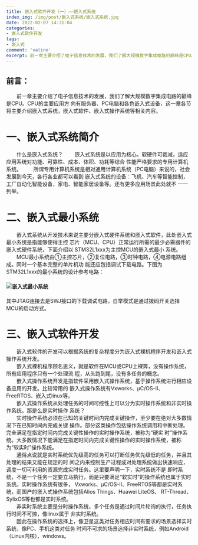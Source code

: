 ```yaml
---
title: 嵌入式软件开发（一）——嵌入式系统
index_img: /img/post/嵌入式系统/嵌入式系统.jpg
date: 2022-02-07 14:31:04
categories:
- 嵌入式软件开发
tags:
- 嵌入式
comment: 'valine'
excerpt: 前一章主要介绍了电子信息技术的发展，我们了解大规模数字集成电路的巅峰是CPU。CPU的主要应用方向有服务器、PC电脑和各色嵌入式设备，这一章各节将主要介绍嵌入式系统，嵌入式软件、嵌入式操作系统等相关内容。
---
```

## 前言：
<div class="markdown-body">
&emsp;&emsp;前一章主要介绍了电子信息技术的发展，我们了解大规模数字集成电路的巅峰是CPU。CPU的主要应用方
向有服务器、PC电脑和各色嵌入式设备，这一章各节将主要介绍嵌入式系统，嵌入式软件、嵌入式操作系统等相关内容。</div>

# 一、嵌入式系统简介
<div class="markdown-body">
&emsp;&emsp;什么是嵌入式系统？
&emsp;&emsp;嵌入式系统是以应用为核心。软硬件可裁减，适应应用系统对功能、可靠性、成本、体积、功耗等综合
性能严格要求的专用计算机系统。
&emsp;&emsp;所谓专用计算机系统是相对通用计算机系统（PC电脑）来说的，社会发展到今天，各行各业都可以看到
嵌入式系统的设备：飞机、汽车等智能控制，工厂自动化智能设备，家电、智能家居设备等。还有更多应用场景此处就不
一一列举。</div>

# 二、嵌入式最小系统
<div class="markdown-body">
&emsp;&emsp;嵌入式系统从开发技术来说主要分嵌入式硬件系统和嵌入式软件，此处嵌入式最小系统是指能够使得主控
芯片（MCU、CPU）正常运行所需的最少必需器件的嵌入式硬件系统，下面介绍以 STM32L1xxx为主控MCU的嵌入式最小
系统。
&emsp;&emsp;MCU最小系统由①主控芯片，②复位电路，③时钟电路，④电源电路组成。同时一个基本完整的单片机功
能还应包括调试下载电路。下图为STM32L1xxx的最小系统的设计参考电路：</div>

#### ![嵌入式最小系统](emb.png)<br>

其中JTAG连接去是SWJ接口的下载调试电路，自举模式是通过拨码开关选择MCU的启动方式。

# 三、嵌入式软件开发
<div class="markdown-body">
&emsp;&emsp;嵌入式软件的开发可以根据系统的复杂程度分为嵌入式裸机程序开发和嵌入式操作系统开发。<br>
&emsp;&emsp;嵌入式裸机程序顾名思义，就是软件在MCU或CPU上裸奔，没有操作系统，所有应用程序只有一个处理流
程，从头跑到尾，没有多任务的概念。<br>
&emsp;&emsp;嵌入式操作系统开发是指软件采用嵌入式操作系统，基于操作系统进行相应设备应用的开发。比较常用的
嵌入式操作系统有Vxworks、μC/OS-II、FreeRTOS、嵌入式linux等。<br>
&emsp;&emsp;嵌入式操作系统从处理任务的时间可控性上可以分为实时操作系统和非实时操作系统。那是么是实时操作
系统？<br>
&emsp;&emsp;实时操作系统必须在已知的关键时间内完成关键操作，至少要在绝对大多数情况下在已知时间内完成关键
操作。部分这类操作包括操作系统调用和中断处理。完全满足在指定时间内完成关键性操作的实时操作系统，被称为“硬实
时”操作系统。大多数情况下能满足在指定时间内完成关键性操作的实时操作系统，被称为“软实时”操作系统。<br>
&emsp;&emsp;通俗点说就是实时系统优先级高的任务可以打断任务优先级低的任务，并且其处理的结果又能在规定的时
间之内来控制生产过程或对处理系统做出快速响应，调度一切可利用的资源完成实时任务。这里要声明一下，实时系统不是
即时系统，不是一个任务一定要立马执行，而是只要满足“软实时”的操作系统也属于实时系统。实时操作系统有很多，
Vxworks、μC/OS-II、FreeRTOS等都是实时系统，而国产的嵌入式操作系统包括Alios Things、Huawei LiteOS、
RT-Thread、SylixOS等也都是实时系统。<br>
&emsp;&emsp;非实时系统主要是分时操作系统，多个任务是通过时间片轮询的执行，任务执行时间不可控，像linux属于
非实时系统。<br>
&emsp;&emsp;因此在操作系统的选择上，像卫星这类对任务相应时间有要求的场景选择实时系统，像PC、手机这类对任务
时间不可求的场景选择非实时系统，例如Android（Linux内核）、windows。<br>
</div>
